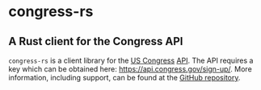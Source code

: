 # congress-rs

## A Rust client for the Congress API

`congress-rs` is a client library for the [US Congress](https://www.congress.gov) [API](https://api.congress.gov). The API requires a key which can be obtained here: <https://api.congress.gov/sign-up/>. More information, including support, can be found at the [GitHub repository](https://github.com/LibraryOfCongress/api.congress.gov/).
